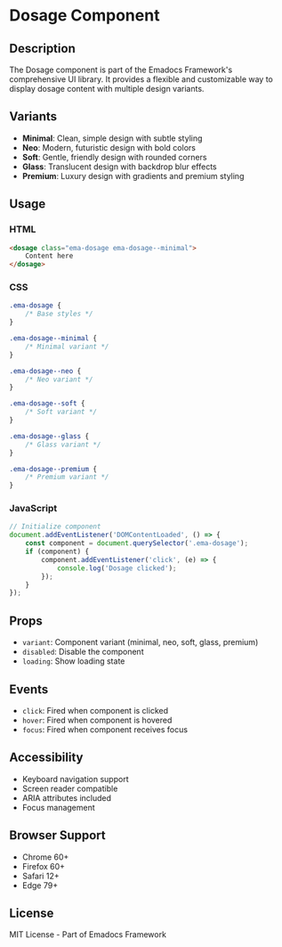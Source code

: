 # Dosage Component

## Description
The Dosage component is part of the Emadocs Framework's comprehensive UI library. It provides a flexible and customizable way to display dosage content with multiple design variants.

## Variants
- **Minimal**: Clean, simple design with subtle styling
- **Neo**: Modern, futuristic design with bold colors
- **Soft**: Gentle, friendly design with rounded corners
- **Glass**: Translucent design with backdrop blur effects
- **Premium**: Luxury design with gradients and premium styling

## Usage

### HTML
```html
<dosage class="ema-dosage ema-dosage--minimal">
    Content here
</dosage>
```

### CSS
```css
.ema-dosage {
    /* Base styles */
}

.ema-dosage--minimal {
    /* Minimal variant */
}

.ema-dosage--neo {
    /* Neo variant */
}

.ema-dosage--soft {
    /* Soft variant */
}

.ema-dosage--glass {
    /* Glass variant */
}

.ema-dosage--premium {
    /* Premium variant */
}
```

### JavaScript
```javascript
// Initialize component
document.addEventListener('DOMContentLoaded', () => {
    const component = document.querySelector('.ema-dosage');
    if (component) {
        component.addEventListener('click', (e) => {
            console.log('Dosage clicked');
        });
    }
});
```

## Props
- `variant`: Component variant (minimal, neo, soft, glass, premium)
- `disabled`: Disable the component
- `loading`: Show loading state

## Events
- `click`: Fired when component is clicked
- `hover`: Fired when component is hovered
- `focus`: Fired when component receives focus

## Accessibility
- Keyboard navigation support
- Screen reader compatible
- ARIA attributes included
- Focus management

## Browser Support
- Chrome 60+
- Firefox 60+
- Safari 12+
- Edge 79+

## License
MIT License - Part of Emadocs Framework
